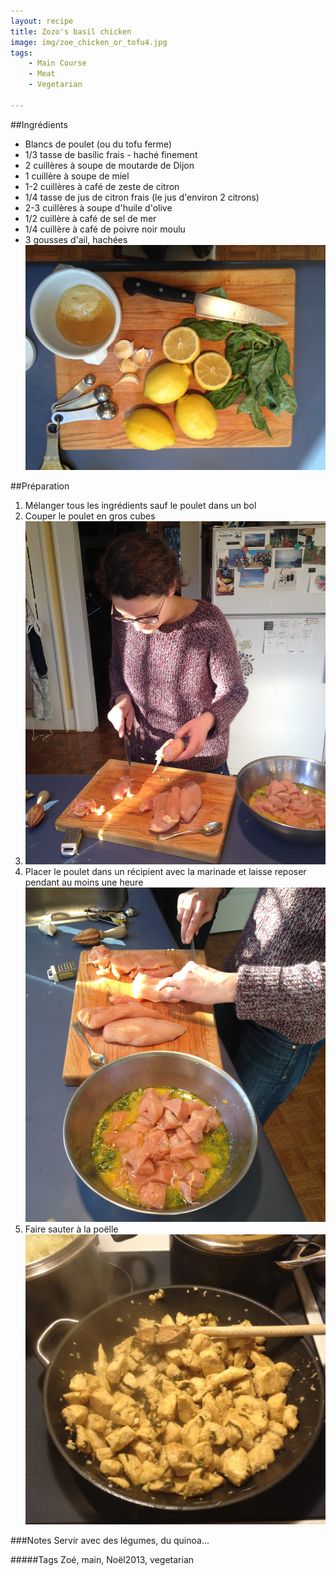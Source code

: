 ```yaml
---
layout: recipe
title: Zozo's basil chicken
image: img/zoe_chicken_or_tofu4.jpg
tags:
    - Main Course
    - Meat
    - Vegetarian

---
```


##Ingrédients
* Blancs de poulet (ou du tofu ferme)
* 1/3 tasse de basilic frais - haché finement
* 2 cuillères à soupe de moutarde de Dijon
* 1 cuillère à soupe de miel
* 1-2 cuillères à café de zeste de citron
* 1/4 tasse de jus de citron frais (le jus d'environ 2 citrons)
* 2-3 cuillères à soupe d'huile d'olive 
* 1/2 cuillère à café de sel de mer
* 1/4 cuillère à café de poivre noir moulu
* 3 gousses d'ail, hachées   
![image](img/zoe_chicken_or_tofu2.jpg)

##Préparation
1. Mélanger tous les ingrédients sauf le poulet dans un bol  
2. Couper le poulet en gros cubes
2. ![image](img/zoe_chicken_or_tofu5.jpg)
2. Placer le poulet dans un récipient avec la marinade et laisse reposer pendant au moins une heure      
![image](img/zoe_chicken_or_tofu3.jpg)
3. Faire sauter à la poëlle   
![image](img/zoe_chicken_or_tofu1.jpg)
 
###Notes
Servir avec des légumes, du quinoa...


#####Tags
Zoé, main, Noël2013, vegetarian
